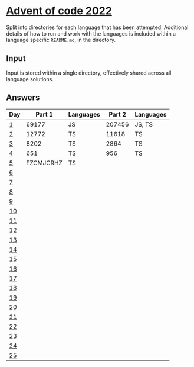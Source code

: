 # [Advent of code 2022](https://adventofcode.com/2022/)

Split into directories for each language that has been attempted. Additional
details of how to run and work with the languages is included within a language
specific `README.md`, in the directory.

## Input

Input is stored within a single directory, effectively shared across all
language solutions.

## Answers

| Day                                        | Part 1    | Languages | Part 2  | Languages |
| ---                                        | -------   | --------- | ------- | --------- |
| [1](https://adventofcode.com/2022/day/1)   | 69177     | JS        | 207456  | JS, TS    |
| [2](https://adventofcode.com/2022/day/2)   | 12772     | TS        | 11618   | TS        |
| [3](https://adventofcode.com/2022/day/3)   | 8202      | TS        | 2864    | TS        |
| [4](https://adventofcode.com/2022/day/4)   | 651       | TS        | 956     | TS        |
| [5](https://adventofcode.com/2022/day/5)   | FZCMJCRHZ | TS        |         |           |
| [6](https://adventofcode.com/2022/day/6)   |           |           |         |           |
| [7](https://adventofcode.com/2022/day/7)   |           |           |         |           |
| [8](https://adventofcode.com/2022/day/8)   |           |           |         |           |
| [9](https://adventofcode.com/2022/day/9)   |           |           |         |           |
| [10](https://adventofcode.com/2022/day/10) |           |           |         |           |
| [11](https://adventofcode.com/2022/day/11) |           |           |         |           |
| [12](https://adventofcode.com/2022/day/12) |           |           |         |           |
| [13](https://adventofcode.com/2022/day/13) |           |           |         |           |
| [14](https://adventofcode.com/2022/day/14) |           |           |         |           |
| [15](https://adventofcode.com/2022/day/15) |           |           |         |           |
| [16](https://adventofcode.com/2022/day/16) |           |           |         |           |
| [17](https://adventofcode.com/2022/day/17) |           |           |         |           |
| [18](https://adventofcode.com/2022/day/18) |           |           |         |           |
| [19](https://adventofcode.com/2022/day/19) |           |           |         |           |
| [20](https://adventofcode.com/2022/day/20) |           |           |         |           |
| [21](https://adventofcode.com/2022/day/21) |           |           |         |           |
| [22](https://adventofcode.com/2022/day/22) |           |           |         |           |
| [23](https://adventofcode.com/2022/day/23) |           |           |         |           |
| [24](https://adventofcode.com/2022/day/24) |           |           |         |           |
| [25](https://adventofcode.com/2022/day/25) |           |           |         |           |
